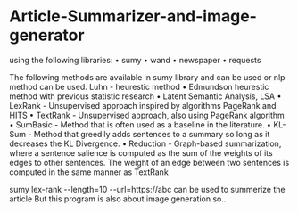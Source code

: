 # Article-Summarizer-and-image-generator

using the following libraries:
• sumy
• wand
• newspaper
• requests


The following methods are available in sumy library and can be used or nlp method can be used.
 Luhn - heurestic method
• Edmundson heurestic method with previous statistic research
• Latent Semantic Analysis, LSA 
• LexRank - Unsupervised approach inspired by algorithms PageRank and HITS
• TextRank - Unsupervised approach, also using PageRank algorithm
• SumBasic - Method that is often used as a baseline in the literature.
• KL-Sum - Method that greedily adds sentences to a summary so long as it decreases the KL Divergence. 
• Reduction - Graph-based summarization, where a sentence salience is computed as the sum of the weights of its edges to other sentences. The weight of an edge between two sentences is computed in the same manner as TextRank


 sumy lex-rank --length=10 --url=https://abc           can be used to summerize the article
  But this program is also about image generation so..
  
